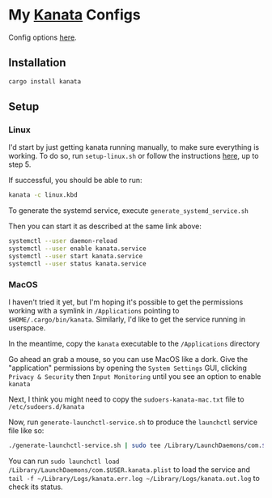# My [Kanata](https://github.com/jtroo/kanata) Configs

Config options [here](https://jtroo.github.io/config.html).

## Installation

```bash
cargo install kanata
```

## Setup

### Linux

I'd start by just getting kanata running manually, to make sure everything is working. To do so, run `setup-linux.sh` or follow the instructions [here](https://github.com/jtroo/kanata/blob/main/docs/setup-linux.md), up to step 5.

If successful, you should be able to run:

```bash
kanata -c linux.kbd
```

To generate the systemd service, execute `generate_systemd_service.sh`

Then you can start it as described at the same link above:

```bash
systemctl --user daemon-reload
systemctl --user enable kanata.service
systemctl --user start kanata.service
systemctl --user status kanata.service
```

### MacOS

I haven't tried it yet, but I'm hoping it's possible to get the permissions working with a symlink in `/Applications` pointing to `$HOME/.cargo/bin/kanata`. Similarly, I'd like to get the service running in userspace.

In the meantime, copy the `kanata` executable to the `/Applications` directory

Go ahead an grab a mouse, so you can use MacOS like a dork. Give the "application" permissions by opening the `System Settings` GUI, clicking `Privacy & Security` then `Input Monitoring` until you see an option to enable `kanata`

Next, I think you might need to copy the `sudoers-kanata-mac.txt` file to `/etc/sudoers.d/kanata`

Now, run `generate-launchctl-service.sh` to produce the `launchctl` service file like so:

```bash
./generate-launchctl-service.sh | sudo tee /Library/LaunchDaemons/com.$USER.kanata.plist
```

You can run `sudo launchctl load /Library/LaunchDaemons/com.$USER.kanata.plist` to load the service and `tail -f ~/Library/Logs/kanata.err.log ~/Library/Logs/kanata.out.log` to check its status.
